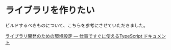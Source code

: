 # ライブラリを作りたい

ビルドするべきものについて、こちらを参考にさせていただきました。

[ライブラリ開発のための環境設定 — 仕事ですぐに使えるTypeScript ドキュメント](https://future-architect.github.io/typescript-guide/libenv.html)
